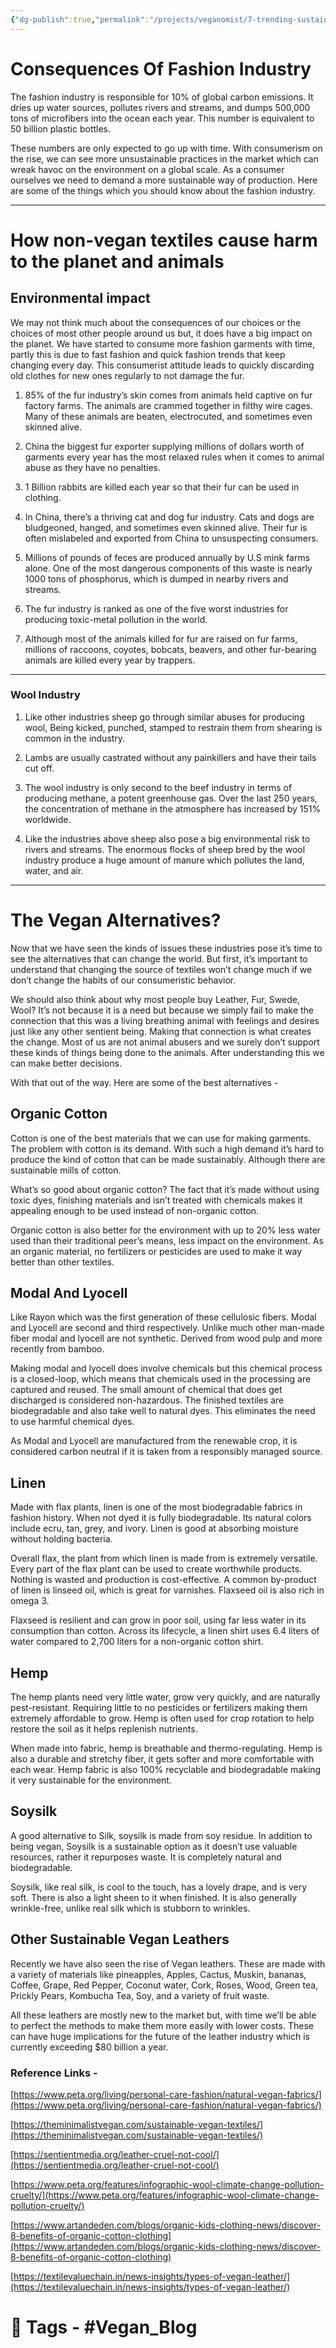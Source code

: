 ```yaml
---
{"dg-publish":true,"permalink":"/projects/veganomist/7-trending-sustainable-vegan-textiles-that-can-change-the-world/","dgPassFrontmatter":true,"noteIcon":"3","created":"2023-11-14T21:08:36.935+05:30","updated":"2024-02-26T02:52:10.597+05:30"}
---
```


# Consequences Of Fashion Industry

The fashion industry is responsible for 10% of global carbon emissions. It dries up water sources, pollutes rivers and streams, and dumps 500,000 tons of microfibers into the ocean each year. This number is equivalent to 50 billion plastic bottles.

  

These numbers are only expected to go up with time. With consumerism on the rise, we can see more unsustainable practices in the market which can wreak havoc on the environment on a global scale. As a consumer ourselves we need to demand a more sustainable way of production. Here are some of the things which you should know about the fashion industry.

  
  

---

# How non-vegan textiles cause harm to the planet and animals

## Environmental impact

We may not think much about the consequences of our choices or the choices of most other people around us but, it does have a big impact on the planet. We have started to consume more fashion garments with time, partly this is due to fast fashion and quick fashion trends that keep changing every day. This consumerist attitude leads to quickly discarding old clothes for new ones regularly to not damage the fur.

  

1.  85% of the fur industry’s skin comes from animals held captive on fur factory farms. The animals are crammed together in filthy wire cages. Many of these animals are beaten, electrocuted, and sometimes even skinned alive.
    
2.  China the biggest fur exporter supplying millions of dollars worth of garments every year has the most relaxed rules when it comes to animal abuse as they have no penalties.
    
3.  1 Billion rabbits are killed each year so that their fur can be used in clothing.
    
4.  In China, there’s a thriving cat and dog fur industry. Cats and dogs are bludgeoned, hanged, and sometimes even skinned alive. Their fur is often mislabeled and exported from China to unsuspecting consumers.
    
5.  Millions of pounds of feces are produced annually by U.S mink farms alone. One of the most dangerous components of this waste is nearly 1000 tons of phosphorus, which is dumped in nearby rivers and streams.
    
6.  The fur industry is ranked as one of the five worst industries for producing toxic-metal pollution in the world.
    
7.  Although most of the animals killed for fur are raised on fur farms, millions of raccoons, coyotes, bobcats, beavers, and other fur-bearing animals are killed every year by trappers.
    

  
  

---

### Wool Industry

1.  Like other industries sheep go through similar abuses for producing wool, Being kicked, punched, stamped to restrain them from shearing is common in the industry.
    
2.  Lambs are usually castrated without any painkillers and have their tails cut off.
    
3.  The wool industry is only second to the beef industry in terms of producing methane, a potent greenhouse gas. Over the last 250 years, the concentration of methane in the atmosphere has increased by 151% worldwide.
    
4.  Like the industries above sheep also pose a big environmental risk to rivers and streams. The enormous flocks of sheep bred by the wool industry produce a huge amount of manure which pollutes the land, water, and air.
    

  
  

---

# The Vegan Alternatives?

Now that we have seen the kinds of issues these industries pose it’s time to see the alternatives that can change the world. But first, it’s important to understand that changing the source of textiles won’t change much if we don’t change the habits of our consumeristic behavior.

  

We should also think about why most people buy Leather, Fur, Swede, Wool? It’s not because it is a need but because we simply fail to make the connection that this was a living breathing animal with feelings and desires just like any other sentient being. Making that connection is what creates the change. Most of us are not animal abusers and we surely don’t support these kinds of things being done to the animals. After understanding this we can make better decisions.

  
  

With that out of the way. Here are some of the best alternatives - 

## Organic Cotton

Cotton is one of the best materials that we can use for making garments. The problem with cotton is its demand. With such a high demand it’s hard to produce the kind of cotton that can be made sustainably. Although there are sustainable mills of cotton.

  

What’s so good about organic cotton? The fact that it’s made without using toxic dyes, finishing materials and isn’t treated with chemicals makes it appealing enough to be used instead of non-organic cotton.

  

Organic cotton is also better for the environment with up to 20% less water used than their traditional peer’s means, less impact on the environment. As an organic material, no fertilizers or pesticides are used to make it way better than other textiles.

##  Modal And Lyocell

Like Rayon which was the first generation of these cellulosic fibers. Modal and Lyocell are second and third respectively. Unlike much other man-made fiber modal and lyocell are not synthetic. Derived from wood pulp and more recently from bamboo.

  

Making modal and lyocell does involve chemicals but this chemical process is a closed-loop, which means that chemicals used in the processing are captured and reused. The small amount of chemical that does get discharged is considered non-hazardous. The finished textiles are biodegradable and also take well to natural dyes. This eliminates the need to use harmful chemical dyes.

  

As Modal and Lyocell are manufactured from the renewable crop, it is considered carbon neutral if it is taken from a responsibly managed source.

## Linen

Made with flax plants, linen is one of the most biodegradable fabrics in fashion history. When not dyed it is fully biodegradable. Its natural colors include ecru, tan, grey, and ivory. Linen is good at absorbing moisture without holding bacteria.

  

Overall flax, the plant from which linen is made from is extremely versatile. Every part of the flax plant can be used to create worthwhile products. Nothing is wasted and production is cost-effective. A common by-product of linen is linseed oil, which is great for varnishes. Flaxseed oil is also rich in omega 3.

  

Flaxseed is resilient and can grow in poor soil, using far less water in its consumption than cotton. Across its lifecycle, a linen shirt uses 6.4 liters of water compared to 2,700 liters for a non-organic cotton shirt.

## Hemp

The hemp plants need very little water, grow very quickly, and are naturally pest-resistant. Requiring little to no pesticides or fertilizers making them extremely affordable to grow. Hemp is often used for crop rotation to help restore the soil as it helps replenish nutrients.

  

When made into fabric, hemp is breathable and thermo-regulating. Hemp is also a durable and stretchy fiber, it gets softer and more comfortable with each wear. Hemp fabric is also 100% recyclable and biodegradable making it very sustainable for the environment.

## Soysilk

A good alternative to Silk, soysilk is made from soy residue. In addition to being vegan, Soysilk is a sustainable option as it doesn’t use valuable resources, rather it repurposes waste. It is completely natural and biodegradable.

  

Soysilk, like real silk, is cool to the touch, has a lovely drape, and is very soft. There is also a light sheen to it when finished. It is also generally wrinkle-free, unlike real silk which is stubborn to wrinkles.

## Other Sustainable Vegan Leathers

Recently we have also seen the rise of Vegan leathers. These are made with a variety of materials like pineapples, Apples, Cactus, Muskin, bananas, Coffee, Grape, Red Pepper, Coconut water, Cork, Roses, Wood, Green tea, Prickly Pears, Kombucha Tea, Soy, and a variety of fruit waste.

  

All these leathers are mostly new to the market but, with time we’ll be able to perfect the methods to make them more easily with lower costs. These can have huge implications for the future of the leather industry which is currently exceeding $80 billion a year.

  

### Reference Links -

[https://www.peta.org/living/personal-care-fashion/natural-vegan-fabrics/](https://www.peta.org/living/personal-care-fashion/natural-vegan-fabrics/)

[https://theminimalistvegan.com/sustainable-vegan-textiles/](https://theminimalistvegan.com/sustainable-vegan-textiles/)

[https://sentientmedia.org/leather-cruel-not-cool/](https://sentientmedia.org/leather-cruel-not-cool/)

[https://www.peta.org/features/infographic-wool-climate-change-pollution-cruelty/](https://www.peta.org/features/infographic-wool-climate-change-pollution-cruelty/)

[https://www.artandeden.com/blogs/organic-kids-clothing-news/discover-8-benefits-of-organic-cotton-clothing](https://www.artandeden.com/blogs/organic-kids-clothing-news/discover-8-benefits-of-organic-cotton-clothing)

[https://textilevaluechain.in/news-insights/types-of-vegan-leather/](https://textilevaluechain.in/news-insights/types-of-vegan-leather/)

# 🧶 **Tags** - #Vegan_Blog 
